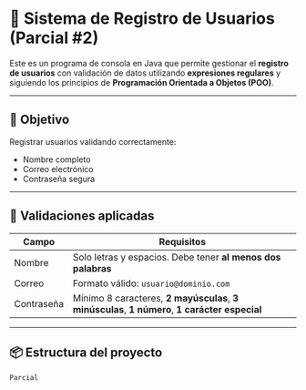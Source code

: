 # 🧾 Sistema de Registro de Usuarios (Parcial #2)

Este es un programa de consola en Java que permite gestionar el **registro de usuarios** con validación de datos utilizando **expresiones regulares** y siguiendo los principios de **Programación Orientada a Objetos (POO)**.

---

## 🎯 Objetivo

Registrar usuarios validando correctamente:
- Nombre completo
- Correo electrónico
- Contraseña segura

---

## 🧪 Validaciones aplicadas

| Campo       | Requisitos                                                                 |
|-------------|----------------------------------------------------------------------------|
| Nombre      | Solo letras y espacios. Debe tener **al menos dos palabras**              |
| Correo      | Formato válido: `usuario@dominio.com`                                      |
| Contraseña  | Mínimo 8 caracteres, **2 mayúsculas**, **3 minúsculas**, **1 número**, **1 carácter especial** |

---

## 📦 Estructura del proyecto

```bash
Parcial
